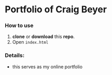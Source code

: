 # Portfolio of Craig Beyer

### How to use

1. **clone** or **download** this **repo**.
2. Open ```index.html``` 

### Details:

- this serves as my online portfolio 
